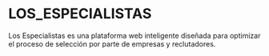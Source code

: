 # LOS_ESPECIALISTAS
Los Especialistas es una plataforma web inteligente diseñada para optimizar el proceso de selección por parte de empresas y reclutadores.
